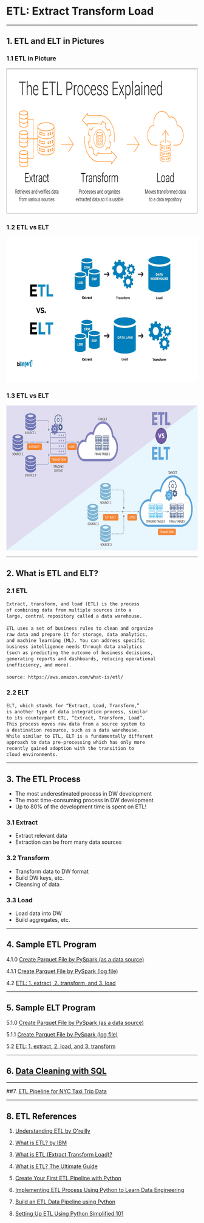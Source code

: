 # ETL: Extract Transform Load

------
## 1. ETL and ELT in Pictures 

### 1.1 ETL in Picture 

<img src="./etl-process-explained-diagram.png" height=380 width=620>

### 1.2 ETL vs ELT 

<img src="./ETL_vs_ELT.jpg" height=380 width=620>

### 1.3 ETL vs ELT 

<img src="./ETL_vs_ELT_2.jpg" height=380 width=620>

------

## 2. What is ETL and ELT? 

### 2.1 ETL
	Extract, transform, and load (ETL) is the process 
	of combining data from multiple sources into a 
	large, central repository called a data warehouse. 
	
	ETL uses a set of business rules to clean and organize 
	raw data and prepare it for storage, data analytics, 
	and machine learning (ML). You can address specific 
	business intelligence needs through data analytics 
	(such as predicting the outcome of business decisions, 
	generating reports and dashboards, reducing operational 
	inefficiency, and more).
	
	source: https://aws.amazon.com/what-is/etl/

### 2.2 ELT

	ELT, which stands for “Extract, Load, Transform,” 
	is another type of data integration process, similar 
	to its counterpart ETL, “Extract, Transform, Load”. 
	This process moves raw data from a source system to 
	a destination resource, such as a data warehouse. 
	While similar to ETL, ELT is a fundamentally different 
	approach to data pre-processing which has only more 
	recently gained adoption with the transition to 
	cloud environments.

-------

## 3. The ETL Process

* The most underestimated process in DW development
* The most time-consuming process in DW development
* Up to 80% of the development time is spent on ETL!

### 3.1 Extract

* Extract relevant data
* Extraction can be from many data sources

### 3.2 Transform

* Transform data to DW format
* Build DW keys, etc.
* Cleansing of data

### 3.3 Load

* Load data into DW
* Build aggregates, etc.

-------
## 4. Sample ETL Program

4.1.0 [Create Parquet File by PySpark (as a data source)](./create_parquet.py)

4.1.1 [Create Parquet File by PySpark (log file)](./create_parquet.py.log)

4.2 [ETL: 1. extract, 2. transform, and 3. load](./etl_read_parquet_from_file_transform_and_load_to_mysql.py)

-------

## 5. Sample ELT Program

5.1.0 [Create Parquet File by PySpark (as a data source)](./create_parquet.py)

5.1.1 [Create Parquet File by PySpark (log file)](./create_parquet.py.log)

5.2 [ETL: 1. extract, 2. load, and 3. transform](./elt_read_parquet_from_file_and_load_to_mysql_then_transform.py)

-------

## 6. [Data Cleaning with SQL](./Data_Cleaning_with_SQL.pdf)

------

##7. [ETL Pipeline for NYC Taxi Trip Data](./ETL_Pipeline_for_NYC_Taxi_Trip_Data.pdf)

-------

## 8. ETL References

1. [Understanding ETL by O'reilly](./Understanding-ETL-by-Oreilly.pdf)

2. [What is ETL? by IBM](https://www.ibm.com/topics/etl)

3. [What is ETL (Extract Transform Load)?](https://aws.amazon.com/what-is/etl/)

4. [What is ETL? The Ultimate Guide](https://www.matillion.com/blog/what-is-etl-the-ultimate-guide)

5. [Create Your First ETL Pipeline with Python](https://anujsyal.com/create-your-first-etl-pipeline-with-python)

6. [Implementing ETL Process Using Python to Learn Data Engineering](https://www.analyticsvidhya.com/blog/2021/06/implementing-python-to-learn-data-engineering-etl-process/)

7. [Build an ETL Data Pipeline using Python](https://blog.det.life/build-an-etl-data-pipeline-using-python-139c6875b046)

8. [Setting Up ETL Using Python Simplified 101](https://hevodata.com/learn/etl-using-python/)
